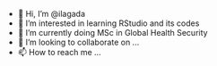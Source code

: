 - 👋 Hi, I’m @ilagada
- 👀 I’m interested in learning RStudio and its codes
- 🌱 I’m currently doing MSc in Global Health Security
- 💞️ I’m looking to collaborate on ...
- 📫 How to reach me ...

<!---
Pharmilagada/ilagada19 is a ✨ special ✨ repository because its `README.md` (this file) appears on your GitHub profile.
You can click the Preview link to take a look at your changes.
--->
